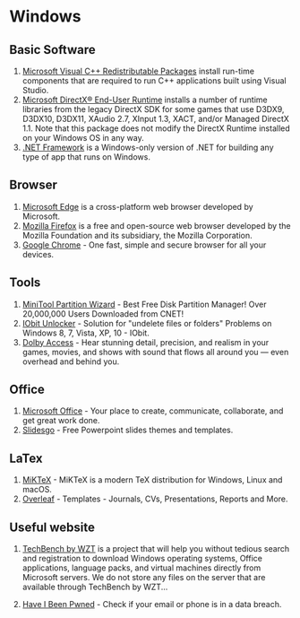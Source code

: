 # Windows

## Basic Software

1. [Microsoft Visual C++ Redistributable Packages](https://support.microsoft.com/en-us/topic/the-latest-supported-visual-c-downloads-2647da03-1eea-4433-9aff-95f26a218cc0) install run-time components that are required to run C++ applications built using Visual Studio.
2. [Microsoft DirectX® End-User Runtime](https://www.microsoft.com/en-us/download/details.aspx?id=35) installs a number of runtime libraries from the legacy DirectX SDK for some games that use D3DX9, D3DX10, D3DX11, XAudio 2.7, XInput 1.3, XACT, and/or Managed DirectX 1.1. Note that this package does not modify the DirectX Runtime installed on your Windows OS in any way.
3. [.NET Framework](https://dotnet.microsoft.com/download/dotnet-framework) is a Windows-only version of .NET for building any type of app that runs on Windows.

## Browser

1. [Microsoft Edge](https://www.microsoft.com/en-us/edge) is a cross-platform web browser developed by Microsoft.
2. [Mozilla Firefox](https://www.mozilla.org/en-US/firefox/) is a free and open-source web browser developed by the Mozilla Foundation and its subsidiary, the Mozilla Corporation.
3. [Google Chrome](https://www.google.com/chrome/) - One fast, simple and secure browser for all your devices.

## Tools

1. [MiniTool Partition Wizard](https://www.partitionwizard.com/free-partition-manager.html) - Best Free Disk Partition Manager! Over 20,000,000 Users Downloaded from CNET!
2. [IObit Unlocker](https://www.iobit.com/en/iobit-unlocker.php) - Solution for "undelete files or folders" Problems on Windows 8, 7, Vista, XP, 10 - IObit.
3. [Dolby Access](https://www.microsoft.com/en-us/p/dolby-access/9n0866fs04w8) - Hear stunning detail, precision, and realism in your games, movies, and shows with sound that flows all around you — even overhead and behind you.

## Office

1. [Microsoft Office](https://setup.office.com/home) - Your place to create, communicate, collaborate, and get great work done.
2. [Slidesgo](https://slidesgo.com/) - Free Powerpoint slides themes and templates.

## LaTex

1. [MiKTeX](https://miktex.org/) - MiKTeX is a modern TeX distribution for Windows, Linux and macOS.
2. [Overleaf](https://www.overleaf.com/latex/templates) - Templates - Journals, CVs, Presentations, Reports and More.

## Useful website

1. [TechBench by WZT](https://tb.rg-adguard.net/public.php) is a project that will help you without tedious search and registration to download Windows operating systems, Office applications, language packs, and virtual machines directly from Microsoft servers. We do not store any files on the server that are available through TechBench by WZT...

2. [Have I Been Pwned](https://haveibeenpwned.com/) - Check if your email or phone is in a data breach.
